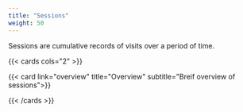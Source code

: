 ```yaml
---
title: "Sessions"
weight: 50
---
```


Sessions are cumulative records of visits over a period of time. 

{{< cards cols="2" >}}

{{< card link="overview"  title="Overview" subtitle="Breif overview of sessions">}}



{{< /cards >}}
